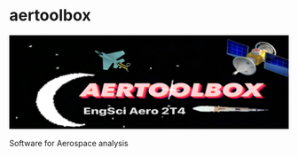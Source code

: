 # aertoolbox

<p class="aligncenter">
    <img src="images/aertoolbox.png" alt="centered image" />
</p> 

Software for Aerospace analysis
